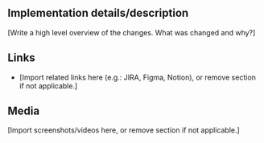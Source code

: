## Implementation details/description
[Write a high level overview of the changes. What was changed and why?]

## Links
* [Import related links here (e.g.: JIRA, Figma, Notion), or remove section if not applicable.]

## Media
[Import screenshots/videos here, or remove section if not applicable.]
